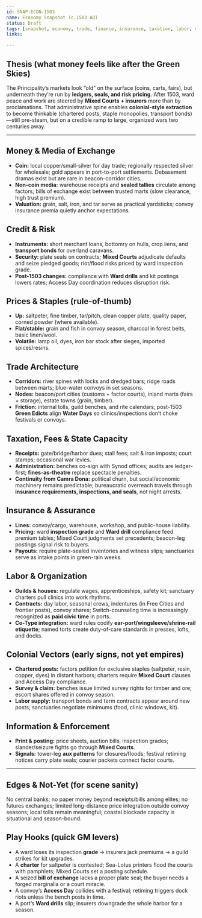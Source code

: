 ```yaml
---
id: SNAP:ECON-1503
name: Economy Snapshot (c.1503 AO)
status: Draft
tags: [snapshot, economy, trade, finance, insurance, taxation, labor, colonial_vector]
links:

---
```


## Thesis (what money feels like after the Green Skies)
The Principality’s markets look “old” on the surface (coins, carts, fairs), but underneath they’re run by **ledgers, seals, and risk pricing**. After 1503, ward peace and work are steered by **Mixed Courts + insurers** more than by proclamations. That administrative spine enables **colonial-style extraction** to become thinkable (chartered posts, staple monopolies, transport bonds)—still pre-steam, but on a credible ramp to large, organized wars two centuries away.

---

## Money & Media of Exchange
- **Coin:** local copper/small-silver for day trade; regionally respected silver for wholesale; gold appears in port-to-port settlements. Debasement dramas exist but are rare in beacon-corridor cities.  
- **Non-coin media:** warehouse receipts and **sealed tallies** circulate among factors; bills of exchange exist between trusted marts (slow clearance, high trust premium).  
- **Valuation:** grain, salt, iron, and tar serve as practical yardsticks; convoy insurance premia quietly anchor expectations.

## Credit & Risk
- **Instruments:** short merchant loans, bottomry on hulls, crop liens, and **transport bonds** for overland caravans.  
- **Security:** plate seals on contracts; **Mixed Courts** adjudicate defaults and seize pledged goods; riot/flood risks priced by ward inspection grade.  
- **Post-1503 changes:** compliance with **Ward drills** and kit postings lowers rates; Access Day coordination reduces disruption risk.

## Prices & Staples (rule-of-thumb)
- **Up:** saltpeter, fine timber, tar/pitch, clean copper plate, quality paper, corned powder (where available).  
- **Flat/stable:** grain and fish in convoy season, charcoal in forest belts, basic linen/wool.  
- **Volatile:** lamp oil, dyes, iron bar stock after sieges, imported spices/resins.

## Trade Architecture
- **Corridors:** river spines with locks and dredged bars; ridge roads between marts; blue-water convoys in set seasons.  
- **Nodes:** beacon/port cities (customs + factor courts), inland marts (fairs + storage), estate towns (grain, timber).  
- **Friction:** internal tolls, guild benches, and rite calendars; post-1503 **Green Edicts** align **Water Days** so clinics/inspections don’t choke festivals or convoys.

## Taxation, Fees & State Capacity
- **Receipts:** gate/bridge/harbor dues; stall fees; salt & iron imposts; court stamps; occasional war levies.  
- **Administration:** benches co-sign with Synod offices; audits are ledger-first; **fines-as-theatre** replace spectacle penalties.  
- **Continuity from Camra Dona:** political churn, but social/economic machinery remains predictable; bureaucratic overreach travels through **insurance requirements, inspections, and seals**, not night arrests.

## Insurance & Assurance
- **Lines:** convoy/cargo, warehouse, workshop, and public-house liability.  
- **Pricing:** ward **inspection grade** and **Ward drill** compliance feed premium tables; Mixed Court judgments set precedents; beacon-leg postings signal risk to buyers.  
- **Payouts:** require plate-sealed inventories and witness slips; sanctuaries serve as intake points in green-rain weeks.

## Labor & Organization
- **Guilds & houses:** regulate wages, apprenticeships, safety kit; sanctuary charters pull clinics into work rhythms.  
- **Contracts:** day labor, seasonal crews, indentures (in Free Cities and frontier posts), convoy shares; Switch-counseling time is increasingly recognized as **paid civic time** in ports.  
- **Co-Type integration:** ward rules codify **ear-port/wingsleeve/shrine-rail etiquette**; named torts create duty-of-care standards in presses, lofts, and docks.

## Colonial Vectors (early signs, not yet empires)
- **Chartered posts:** factors petition for exclusive staples (saltpeter, resin, copper, dyes) in distant harbors; charters require **Mixed Court** clauses and Access Day compliance.  
- **Survey & claim:** benches issue limited survey rights for timber and ore; escort shares offered in convoy season.  
- **Labor supply:** transport bonds and term contracts appear around new posts; sanctuaries negotiate minimums (food, clinic windows, kit).

## Information & Enforcement
- **Print & posting:** price sheets, auction bills, inspection grades; slander/seizure fights go through **Mixed Courts**.  
- **Signals:** tower-leg **aux patterns** for closures/floods; festival retiming notices carry plate seals; courier packets connect factor courts.

---

## Edges & Not-Yet (for scene sanity)
No central banks; no paper money beyond receipts/bills among elites; no futures exchanges; limited long-distance price integration outside convoy seasons; local tolls remain meaningful; coastal blockade capacity is situational and season-bound.

## Play Hooks (quick GM levers)
- A ward loses its inspection **grade** → insurers jack premiums → a guild strikes for kit upgrades.  
- A **charter** for saltpeter is contested; Sea-Lotus printers flood the courts with pamphlets; Mixed Courts set a posting schedule.  
- A seized **bill of exchange** lacks a proper plate seal; the buyer needs a forged marginalia or a court miracle.  
- A convoy’s **Access Day** collides with a festival; retiming triggers dock riots unless the bench posts in time.  
- A port’s **Ward drills** slip; insurers downgrade the whole harbor for a season.

